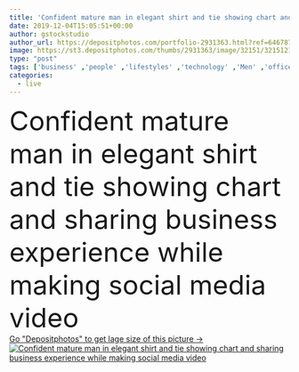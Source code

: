 ```yaml
---
title: 'Confident mature man in elegant shirt and tie showing chart and sharing business experience while making social media video'
date: 2019-12-04T15:05:51+00:00
author: gstockstudio
author_url: https://depositphotos.com/portfolio-2931363.html?ref=64678756
image: https://st3.depositphotos.com/thumbs/2931363/image/32151/321512138/api_thumb_450.jpg?forcejpeg=true
type: "post"
tags: ['business' ,'people' ,'lifestyles' ,'technology' ,'Men' ,'office' ,'laptop' ,'internet' ,'indoors' ,'Eyewear' ,'chart' ,'teaching' ,'showing' ,'broadcasting' ,'formalwear' ,'confidence' ,'Filming' ,'Males' ,'blogging' ,'coach' ,'White Collar Worker' ,'Gray Hair' ,'Male Beauty' ,'Mature Adult' ,'one man only' ,'Place of Work' ,'Full Suit' ,'shirt and tie' ,'Financial Advisor' ,'social media' ,'Home Video Camera' ,'influencer' ,'vlogging' ,'live streaming' ]
categories: 
  - live
---
```

<div aling="center">
            <font size="60"> Confident mature man in elegant shirt and tie showing chart and sharing business experience while making social media video</font>   
</div>
<div>
    <a href='https://depositphotos.com/321512138/stock-photo-confident-mature-man-in-elegant.html?ref=64678756' target=_blank > Go "Depositphotos" to get lage size of this picture ->
        <img href='https://depositphotos.com/321512138/stock-photo-confident-mature-man-in-elegant.html?ref=64678756' src='https://st3.depositphotos.com/2931363/32151/i/950/depositphotos_321512138-stock-photo-confident-mature-man-in-elegant.jpg?forcejpeg=true' alt='Confident mature man in elegant shirt and tie showing chart and sharing business experience while making social media video' >
    </a>
</div>
